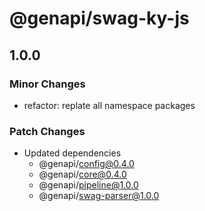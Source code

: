 # @genapi/swag-ky-js

## 1.0.0

### Minor Changes

- refactor: replate all namespace packages

### Patch Changes

- Updated dependencies
  - @genapi/config@0.4.0
  - @genapi/core@0.4.0
  - @genapi/pipeline@1.0.0
  - @genapi/swag-parser@1.0.0
